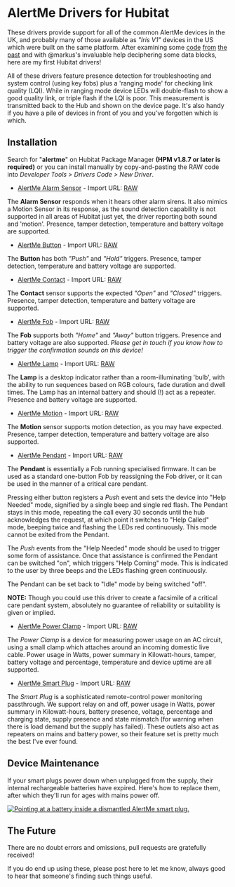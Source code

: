 # AlertMe Drivers for Hubitat

These drivers provide support for all of the common AlertMe devices in the UK, and probably many of those available as *"Iris V1"* devices in the US which were built on the same platform. After examining some [code](http://www.desert-home.com/search/label/Iris) [from](https://jeelabs.net/boards/6/topics/285?page=2) [the](https://forum.alertme.org.uk/viewtopic.php?f=4&t=97&start=20) [past](https://github.com/jamesleesaunders/PyAlertMe) and with @markus's invaluable help deciphering some data blocks, here are my first Hubitat drivers!

All of these drivers feature presence detection for troubleshooting and system control (using key fobs) plus a 'ranging mode' for checking link quality (LQI). While in ranging mode device LEDs will double-flash to show a good quality link, or triple flash if the LQI is poor. This measurement is transmitted back to the Hub and shown on the device page. It's also handy if you have a pile of devices in front of you and you've forgotten which is which.

## Installation

Search for "**alertme**" on Hubitat Package Manager **(HPM v1.8.7 or later is required)** or you can install manually by copy-and-pasting the RAW code into *Developer Tools > Drivers Code > New Driver*.

- [AlertMe Alarm Sensor](https://github.com/birdslikewires/hubitat/blob/master/alertme/drivers/alertme_alarm.groovy) - Import URL: [RAW](https://raw.githubusercontent.com/birdslikewires/hubitat/master/alertme/drivers/alertme_alarm.groovy)

The **Alarm Sensor** responds when it hears other alarm sirens. It also mimics a Motion Sensor in its response, as the sound detection capability is not supported in all areas of Hubitat just yet, the driver reporting both sound and 'motion'. Presence, tamper detection, temperature and battery voltage are supported.

- [AlertMe Button](https://github.com/birdslikewires/hubitat/blob/master/alertme/drivers/alertme_button.groovy) - Import URL: [RAW](https://raw.githubusercontent.com/birdslikewires/hubitat/master/alertme/drivers/alertme_button.groovy)

The **Button** has both *"Push"* and *"Hold"* triggers. Presence, tamper detection, temperature and battery voltage are supported.

- [AlertMe Contact](https://github.com/birdslikewires/hubitat/blob/master/alertme/drivers/alertme_contact.groovy) - Import URL: [RAW](https://raw.githubusercontent.com/birdslikewires/hubitat/master/alertme/drivers/alertme_contact.groovy)

The **Contact** sensor supports the expected *"Open"* and *"Closed"* triggers. Presence, tamper detection, temperature and battery voltage are supported.

- [AlertMe Fob](https://github.com/birdslikewires/hubitat/blob/master/alertme/drivers/alertme_fob.groovy) - Import URL: [RAW](https://raw.githubusercontent.com/birdslikewires/hubitat/master/alertme/drivers/alertme_fob.groovy)

The **Fob** supports both *"Home"* and *"Away"* button triggers. Presence and battery voltage are also supported. *Please get in touch if you know how to trigger the confirmation sounds on this device!*

- [AlertMe Lamp](https://github.com/birdslikewires/hubitat/blob/master/alertme/drivers/alertme_lamp.groovy) - Import URL: [RAW](https://raw.githubusercontent.com/birdslikewires/hubitat/master/alertme/drivers/alertme_lamp.groovy)

The **Lamp** is a desktop indicator rather than a room-illuminating 'bulb', with the ability to run sequences based on RGB colours, fade duration and dwell times. The Lamp has an internal battery and should (!) act as a repeater. Presence and battery voltage are supported.

- [AlertMe Motion](https://github.com/birdslikewires/hubitat/blob/master/alertme/drivers/alertme_motion.groovy) - Import URL: [RAW](https://raw.githubusercontent.com/birdslikewires/hubitat/master/alertme/drivers/alertme_motion.groovy)

The **Motion** sensor supports motion detection, as you may have expected. Presence, tamper detection, temperature and battery voltage are also supported.

- [AlertMe Pendant](https://github.com/birdslikewires/hubitat/blob/master/alertme/drivers/alertme_pendant.groovy) - Import URL: [RAW](https://raw.githubusercontent.com/birdslikewires/hubitat/master/alertme/drivers/alertme_pendant.groovy)

The **Pendant** is essentially a Fob running specialised firmware. It can be used as a standard one-button Fob by reassigning the Fob driver, or it can be used in the manner of a critical care pendant.

Pressing either button registers a *Push* event and sets the device into "Help Needed" mode, signified by a single beep and single red flash. The Pendant stays in this mode, repeating the call every 30 seconds until the hub acknowledges the request, at which point it switches to "Help Called" mode, beeping twice and flashing the LEDs red continuously. This mode cannot be exited from the Pendant.

The *Push* events from the "Help Needed" mode should be used to trigger some form of assistance. Once that assistance is confirmed the Pendant can be switched "on", which triggers "Help Coming" mode. This is indicated to the user by three beeps and the LEDs flashing green continuously.

The Pendant can be set back to "Idle" mode by being switched "off".

**NOTE:** Though you could use this driver to create a facsimile of a critical care pendant system, absolutely no guarantee of reliability or suitability is given or implied.

- [AlertMe Power Clamp](https://github.com/birdslikewires/hubitat/blob/master/alertme/drivers/alertme_powerclamp.groovy) - Import URL: [RAW](https://raw.githubusercontent.com/birdslikewires/hubitat/master/alertme/drivers/alertme_powerclamp.groovy)

The *Power Clamp* is a device for measuring power usage on an AC circuit, using a small clamp which attaches around an incoming domestic live cable. Power usage in Watts, power summary in Kilowatt-hours, tamper, battery voltage and percentage, temperature and device uptime are all supported.

- [AlertMe Smart Plug](https://github.com/birdslikewires/hubitat/blob/master/alertme/drivers/alertme_smartplug.groovy) - Import URL: [RAW](https://raw.githubusercontent.com/birdslikewires/hubitat/master/alertme/drivers/alertme_smartplug.groovy)

The *Smart Plug* is a sophisticated remote-control power monitoring passthrough. We support relay on and off, power usage in Watts, power summary in Kilowatt-hours, battery presence, voltage, percentage and charging state, supply presence and state mismatch (for warning when there is load demand but the supply has failed). These outlets also act as repeaters on mains and battery power, so their feature set is pretty much the best I've ever found.

## Device Maintenance

If your smart plugs power down when unplugged from the supply, their internal rechargeable batteries have expired. Here's how to replace them, after which they'll run for ages with mains power off.

[![Pointing at a battery inside a dismantled AlertMe smart plug.](https://img.youtube.com/vi/t5y5-Hrukxc/0.jpg)](https://www.youtube.com/watch?v=t5y5-Hrukxc)

## The Future

There are no doubt errors and omissions, pull requests are gratefully received!

If you do end up using these, please post here to let me know, always good to hear that someone's finding such things useful.
